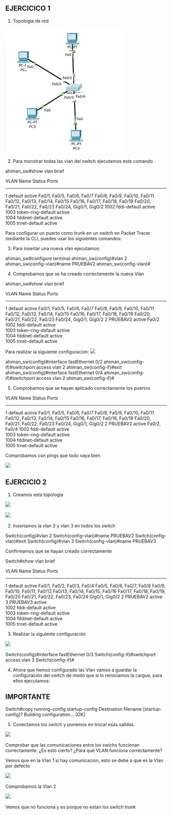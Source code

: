 ## EJERCICICO 1
1. Topologia de red

![](./img/001.png)

2. Para monstrar todas las vlan del switch ejecutamos este comando

ahiman_sw#show vlan brief

VLAN Name                             Status    Ports
---- -------------------------------- --------- -------------------------------
1    default                          active    Fa0/1, Fa0/5, Fa0/6, Fa0/7
                                                Fa0/8, Fa0/9, Fa0/10, Fa0/11
                                                Fa0/12, Fa0/13, Fa0/14, Fa0/15
                                                Fa0/16, Fa0/17, Fa0/18, Fa0/19
                                                Fa0/20, Fa0/21, Fa0/22, Fa0/23
                                                Fa0/24, Gig0/1, Gig0/2
1002 fddi-default                     active    
1003 token-ring-default               active    
1004 fddinet-default                  active    
1005 trnet-default                    active  

Para configurar un puerto como trunk en un switch en Packet Tracer mediante la CLI, puedes usar los siguientes comandos:

3. Para insertar una nueva vlan ejecutamos:

ahiman_sw#configure terminal 
ahiman_sw(config)#vlan 2
ahiman_sw(config-vlan)#name PRUEBAV2
ahiman_sw(config-vlan)#

4. Comprobamos que se ha creado correctamente la nueva Vlan

ahiman_sw#show vlan brief

VLAN Name                             Status    Ports
---- -------------------------------- --------- -------------------------------
1    default                          active    Fa0/1, Fa0/5, Fa0/6, Fa0/7
                                                Fa0/8, Fa0/9, Fa0/10, Fa0/11
                                                Fa0/12, Fa0/13, Fa0/14, Fa0/15
                                                Fa0/16, Fa0/17, Fa0/18, Fa0/19
                                                Fa0/20, Fa0/21, Fa0/22, Fa0/23
                                                Fa0/24, Gig0/1, Gig0/2
2    PRUEBAV2                         active    Fa0/2
1002 fddi-default                     active    
1003 token-ring-default               active    
1004 fddinet-default                  active    
1005 trnet-default                    active

Para realizar la siguiente configuracion:
![](/img/002.png)

ahiman_sw(config)#interface fastEthernet 0/2
ahiman_sw(config-if)#switchport access vlan 2
ahiman_sw(config-if)#exit
ahiman_sw(config)#interface fastEthernet 0/4
ahiman_sw(config-if)#switchport access vlan 2
ahiman_sw(config-if)#

5. Comprobamos que se hayan aplicado correctamente los puertos

VLAN Name                             Status    Ports
---- -------------------------------- --------- -------------------------------
1    default                          active    Fa0/1, Fa0/5, Fa0/6, Fa0/7
                                                Fa0/8, Fa0/9, Fa0/10, Fa0/11
                                                Fa0/12, Fa0/13, Fa0/14, Fa0/15
                                                Fa0/16, Fa0/17, Fa0/18, Fa0/19
                                                Fa0/20, Fa0/21, Fa0/22, Fa0/23
                                                Fa0/24, Gig0/1, Gig0/2
2    PRUEBAV2                         active    Fa0/2, Fa0/4
1002 fddi-default                     active    
1003 token-ring-default               active    
1004 fddinet-default                  active    
1005 trnet-default                    active

Comprobamos con pings que todo vaya bien

![](/img/003.png)

## EJERCICIO 2

1. Creamos esta topología

![](/img/004.png)

![](/img/005.png)

2. Insertamos la vlan 2 y vlan 3 en todos los switch

Switch(config)#vlan 2
Switch(config-vlan)#name PRUEBAV2
Switch(config-vlan)#exit
Switch(config)#vlan 3
Switch(config-vlan)#name PRUEBAV3

Confirmamos que se hayan creado correctamente

Switch#show vlan brief

VLAN Name                             Status    Ports
---- -------------------------------- --------- -------------------------------
1    default                          active    Fa0/1, Fa0/2, Fa0/3, Fa0/4
                                                Fa0/5, Fa0/6, Fa0/7, Fa0/8
                                                Fa0/9, Fa0/10, Fa0/11, Fa0/12
                                                Fa0/13, Fa0/14, Fa0/15, Fa0/16
                                                Fa0/17, Fa0/18, Fa0/19, Fa0/20
                                                Fa0/21, Fa0/22, Fa0/23, Fa0/24
                                                Gig0/1, Gig0/2
2    PRUEBAV2                         active    
3    PRUEBAV3                         active    
1002 fddi-default                     active    
1003 token-ring-default               active    
1004 fddinet-default                  active    
1005 trnet-default                    active

3. Realizar la siguiente configuración

![](/img/006.png)

Switch(config)#interface fastEthernet 0/3
Switch(config-if)#switchport access vlan 3
Switch(config-if)#

4. Ahora que hemos configurado las Vlan vamos a guardar la configuración del switch de modo que si lo reiniciamos la cargue, para ellos ejecutamos:
## IMPORTANTE

Switch#copy running-config startup-config
Destination filename [startup-config]? 
Building configuration...
[OK]

5. Conectamos los switch y ponemos en trocal esas salidas.

![](/img/007.png)

Comprobar que las comunicaciones entre los swichs funcionan correctamente. ¿Es esto
cierto? ¿Para qué VLAN funciona correctamente?

Vemos que en la Vlan 1 si hay comunicacion, esto se debe a que es la Vlan por defecto

![](/img/008.png)

Comprobamos la Vlan 2

![](/img/009.png)

Vemos que no funciona y es porque no estan los switch trunk

